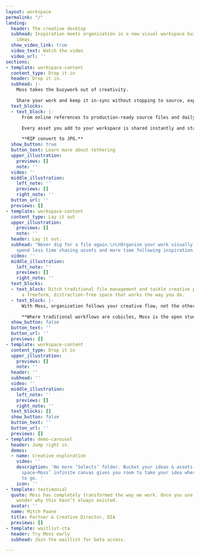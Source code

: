 ```yaml
---
layout: workspace
permalink: "/"
landing:
  header: The creative desktop
  subhead: Inspiration meets organization in a new visual workspace built for better
    ideas.
  show_video_link: true
  video_text: Watch the video
  video_url: ''
sections:
- template: workspace-content
  content_type: Drop it in
  header: Drop it in.
  subhead: |-
    Moss takes the busywork out of creativity.

    Share your work and keep it in-sync without stopping to source, export, and compress along the way.
  text_blocks:
  - text_block: |-
      From online references to production-ready source files and daily output folders, Moss makes sharing your work as painless as drag-and-drop.

      Every asset you add to your workspace is shared instantly and stays tethered to its source, so your latest is at your fingertips and stays up to date for your entire team.

      **RIP convert to JPG.**
  show_button: true
  button_text: Learn more about tethering
  upper_illustration:
    previews: []
    note: ''
  video: ''
  middle_illustration:
    left_note: ''
    previews: []
    right_note: ''
  button_url: ''
  previews: []
- template: workspace-content
  content_type: Lay it out
  upper_illustration:
    previews: []
    note: ''
  header: Lay it out.
  subhead: "Never dig for a file again.\n\nOrganize your work visually, so you can
    spend less time chasing assets and more time following inspiration. "
  video: ''
  middle_illustration:
    left_note: ''
    previews: []
    right_note: ''
  text_blocks:
  - text_block: Ditch traditional file management and tackle creative problems in
      a freeform, distraction-free space that works the way you do.
  - text_block: |-
      With Moss, organization follows your creative flow, not the other way around. Intuitive navigation keeps you in the flow without constantly context switching to track down your compositions.

      **Where traditional workflows are cubicles, Moss is the open studio.**
  show_button: false
  button_text: ''
  button_url: ''
  previews: []
- template: workspace-content
  content_type: Drop it in
  upper_illustration:
    previews: []
    note: ''
  header: ''
  subhead: ''
  video: ''
  middle_illustration:
    left_note: ''
    previews: []
    right_note: ''
  text_blocks: []
  show_button: false
  button_text: ''
  button_url: ''
  previews: []
- template: demo-carousel
  header: Jump right in.
  demos:
  - name: Creative exploration
    video: ''
    description: 'No more ‘Selects’ folder. Bucket your ideas & assets in a fluid
      space—Moss’ infinite canvas gives you room to take your idea wherever it wants
      to go. '
    icon: ''
- template: testimonial
  quote: Moss has completely transformed the way we work. Once you use it, you’ll
    wonder why this hasn’t always existed.
  avatar: ''
  name: Mitch Paone
  title: Partner & Creative Director, DIA
  previews: []
- template: waitlist-cta
  header: Try Moss early
  subhead: Join the waitlist for beta access.

---
```

